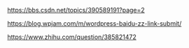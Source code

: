 https://bbs.csdn.net/topics/390589191?page=2

https://blog.wpjam.com/m/wordpress-baidu-zz-link-submit/

https://www.zhihu.com/question/385821472